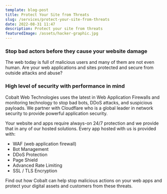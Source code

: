```yaml
---
template: blog-post
title: Protect Your Site from Threats
slug: /services/protect-your-site-from-threats
date: 2022-08-31 11:47
description: Protect your site from threats
featuredImage: /assets/hacker-graphic.jpg
---
```


### Stop bad actors before they cause your website damage
The web today is full of malicious users and many of them are not even human. Are your web applications and sites protected and secure from outside attacks and abuse?

### High level of security with performance in mind
Cobalt Web Technologies uses the latest in Web Application Firewalls and monitoring technology to stop bad bots, DDoS attacks, and suspicious payloads. We partner with Cloudflare who is a global leader in network security to provide powerful application security.

Your website and apps require always-on 24/7 protection and we provide that in any of our hosted solutions. Every app hosted with us is provided with:
- WAF (web application firewall)
- Bot Management
- DDoS Protection
- Page Shield
- Advanced Rate Limiting
- SSL / TLS Encryption

Find out how Cobalt can help stop malicious actions on your web apps and protect your digital assets and customers from these threats.
